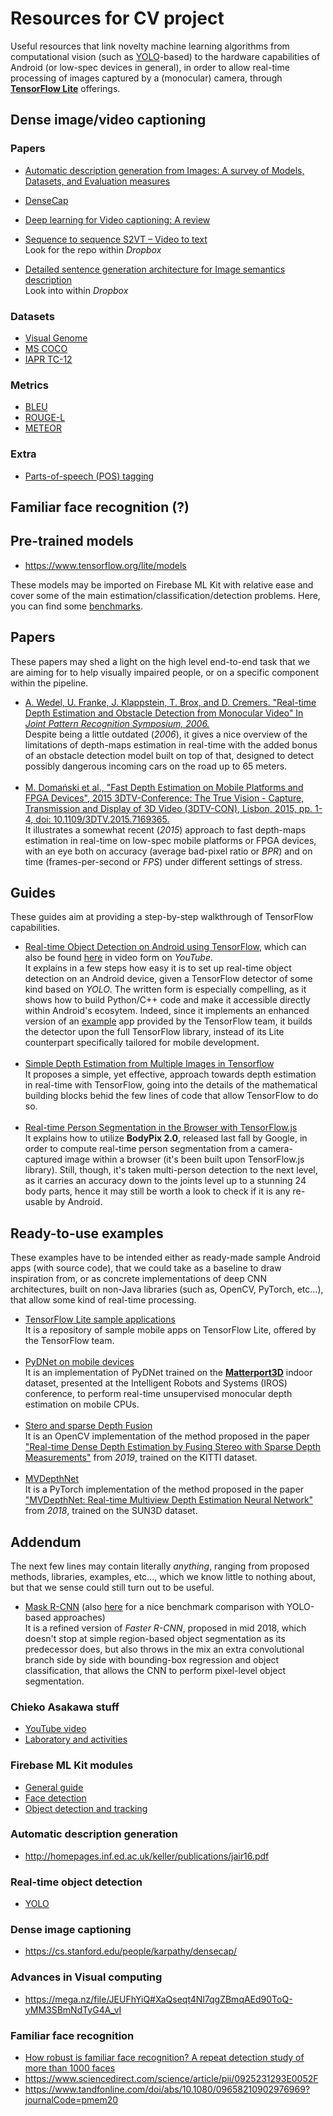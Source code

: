 # Resources for CV project

Useful resources that link novelty machine learning algorithms from computational vision (such as [YOLO](https://arxiv.org/pdf/1506.02640v5.pdf)-based) to the hardware capabilities of Android (or low-spec devices in general), in order to allow real-time processing of images captured by a (monocular) camera, through [**TensorFlow Lite**](https://www.tensorflow.org/lite) offerings.

## Dense image/video captioning

### Papers

- [Automatic description generation from Images: A survey of Models, Datasets, and Evaluation measures](http://homepages.inf.ed.ac.uk/keller/publications/jair16.pdf)

- [DenseCap](https://cs.stanford.edu/people/karpathy/densecap/)

- [Deep learning for Video captioning: A review](https://www.ijcai.org/Proceedings/2019/0877.pdf)

- [Sequence to sequence S2VT – Video to text](http://www.cs.utexas.edu/users/ml/papers/venugopalan.iccv15.pdf)
<br>Look for the repo within *Dropbox*

- [Detailed sentence generation architecture for Image semantics description](#)
<br>Look into within *Dropbox*

### Datasets

- [Visual Genome](https://visualgenome.org/)
- [MS COCO](https://cocodataset.org/#home)
- [IAPR TC-12](https://www.imageclef.org/photodata)

### Metrics

- [BLEU](https://en.wikipedia.org/wiki/BLEU)
- [ROUGE-L](https://en.wikipedia.org/wiki/ROUGE_(metric))
- [METEOR](https://en.wikipedia.org/wiki/METEOR)

### Extra

- [Parts-of-speech (POS) tagging](https://en.wikipedia.org/wiki/Part-of-speech_tagging)

## Familiar face recognition (?)

## Pre-trained models

- https://www.tensorflow.org/lite/models

These models may be imported on Firebase ML Kit with relative ease and cover some of the main estimation/classification/detection problems. Here, you can find some [benchmarks](https://www.tensorflow.org/lite/guide/hosted_models).

## Papers

These papers may shed a light on the high level end-to-end task that we are aiming for to help visually impaired people, or on a specific component within the pipeline.

- [A. Wedel, U. Franke, J. Klappstein, T. Brox, and D. Cremers. "Real-time Depth Estimation and Obstacle Detection from Monocular Video" In *Joint Pattern Recognition Symposium, 2006.*](https://www.researchgate.net/publication/221113910_Realtime_Depth_Estimation_and_Obstacle_Detection_from_Monocular_Video)
<br>Despite being a little outdated (*2006*), it gives a nice overview of the limitations of depth-maps estimation in real-time with the added bonus of an obstacle detection model built on top of that, designed to detect possibly dangerous incoming cars on the road up to 65 meters.
<br><br>
- [M. Domański et al., "Fast Depth Estimation on Mobile Platforms and FPGA Devices", 2015 3DTV-Conference: The True Vision - Capture, Transmission and Display of 3D Video (3DTV-CON), Lisbon, 2015, pp. 1-4, doi: 10.1109/3DTV.2015.7169365.](http://www.multimedia.edu.pl/publications/Fast-Depth-Estimation-on-Mobile-Platforms-and-FPGA-Devices.pdf)
<br>It illustrates a somewhat recent (*2015*) approach to fast depth-maps estimation in real-time on low-spec mobile platforms or FPGA devices, with an eye both on accuracy (average bad-pixel ratio or *BPR*) and on time (frames-per-second or *FPS*) under different settings of stress.

## Guides

These guides aim at providing a step-by-step walkthrough of TensorFlow capabilities.

- [Real-time Object Detection on Android using TensorFlow](https://medium.com/mindorks/detection-on-android-using-tensorflow-a3f6fe423349), which can also be found [here](https://www.youtube.com/watch?v=0oBequpSGXM) in video form on *YouTube*.
<br>It explains in a few steps how easy it is to set up real-time object detection on an Android device, given a TensorFlow detector of some kind based on *YOLO*. The written form is especially compelling, as it shows how to build Python/C++ code and make it accessible directly within Android's ecosytem. Indeed, since it implements an enhanced version of an [example](https://github.com/tensorflow/tensorflow/tree/master/tensorflow/examples/android) app provided by the TensorFlow team, it builds the detector upon the full TensorFlow library, instead of its Lite counterpart specifically tailored for mobile development.
<br><br>
- [Simple Depth Estimation from Multiple Images in Tensorflow](https://ijdykeman.github.io/slam/2019/04/07/simple-depth-from-motion.html)
<br>It proposes a simple, yet effective, approach towards depth estimation in real-time with TensorFlow, going into the details of the mathematical building blocks behid the few lines of code that allow TensorFlow to do so.
<br><br>
- [Real-time Person Segmentation in the Browser with TensorFlow.js](https://blog.tensorflow.org/2019/11/updated-bodypix-2.html)
<br>It explains how to utilize **BodyPix 2.0**, released last fall  by Google, in order to compute real-time person segmentation from a camera-captured image within a browser (it's been built upon TensorFlow.js library). Still, though, it's taken multi-person detection to the next level, as it carries an accuracy down to the joints level up to a stunning 24 body parts, hence it may still be worth a look to check if it is any re-usable by Android.

## Ready-to-use examples

These examples have to be intended either as ready-made sample Android apps (with source code), that we could take as a baseline to draw inspiration from, or as concrete implementations of deep CNN architectures, built on non-Java libraries (such as, OpenCV, PyTorch, etc...), that allow some kind of real-time processing.

- [TensorFlow Lite sample applications](https://github.com/tensorflow/examples/tree/master/lite)
<br>It is a repository of sample mobile apps on TensorFlow Lite, offered by the TensorFlow team.
<br><br>
- [PyDNet on mobile devices](https://github.com/FilippoAleotti/mobilePydnet)
<br>It is an implementation of PyDNet trained on the [**Matterport3D**](https://github.com/niessner/Matterport) indoor dataset, presented at the Intelligent Robots and Systems (IROS) conference, to perform real-time unsupervised monocular depth estimation on mobile CPUs.
<br><br>
- [Stero and sparse Depth Fusion](https://github.com/ShreyasSkandanS/stereo_sparse_depth_fusion)
<br>It is an OpenCV implementation of the method proposed in the paper ["Real-time Dense Depth Estimation by Fusing Stereo with Sparse Depth Measurements"](https://ieeexplore.ieee.org/abstract/document/8794023) from *2019*, trained on the KITTI dataset.
<br><br>
- [MVDepthNet](https://github.com/HKUST-Aerial-Robotics/MVDepthNet)
<br>It is a PyTorch implementation of the method proposed in the paper ["MVDepthNet: Real-time Multiview Depth Estimation Neural Network"](https://arxiv.org/abs/1807.08563) from *2018*, trained on the SUN3D dataset.

## Addendum

The next few lines may contain literally *anything*, ranging from proposed methods, libraries, examples, etc..., which we know little to nothing about, but that we sense could still turn out to be useful.

- [Mask R-CNN](https://arxiv.org/abs/1703.06870) (also [here](https://www.youtube.com/watch?v=s8Ui_kV9dhw) for a nice benchmark comparison with YOLO-based approaches)
<br>It is a refined version of *Faster R-CNN*, proposed in mid 2018, which doesn't stop at simple region-based object segmentation as its predecessor does, but also throws in the mix an extra convolutional branch side by side with bounding-box regression and  object classification, that allows the CNN to perform pixel-level object segmentation.

### Chieko Asakawa stuff

- [YouTube video](https://www.youtube.com/watch?v=1d-Wxf1b55o)
- [Laboratory and activities](https://www.cs.cmu.edu/~NavCog/index.html)

### Firebase ML Kit modules

- [General guide](https://towardsdatascience.com/ml-kit-for-firebase-features-capabilities-pros-and-cons-a182b4299cc)
- [Face detection](https://firebase.google.com/docs/ml-kit/detect-faces)
- [Object detection and tracking](https://firebase.google.com/docs/ml-kit/object-detection)

### Automatic description generation

- http://homepages.inf.ed.ac.uk/keller/publications/jair16.pdf

### Real-time object detection

- [YOLO](https://pjreddie.com/darknet/yolo/)

### Dense image captioning

- https://cs.stanford.edu/people/karpathy/densecap/

### Advances in Visual computing

- https://mega.nz/file/JEUFhYiQ#XaQseqt4Nl7qgZBmqAEd90ToQ-yMM3SBmNdTyG4A_vI

### Familiar face recognition

- [How robust is familiar face recognition? A repeat detection study of more than 1000 faces](https://www.researchgate.net/publication/325445147_How_robust_is_familiar_face_recognition_A_repeat_detection_study_of_more_than_1000_faces)
- https://www.sciencedirect.com/science/article/pii/0925231293E0052F
- https://www.tandfonline.com/doi/abs/10.1080/09658210902976969?journalCode=pmem20
